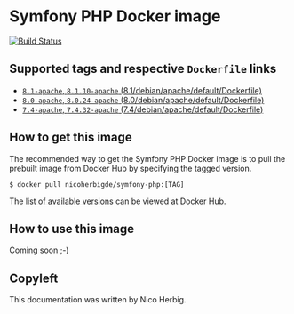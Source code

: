 # Symfony PHP Docker image

[![Build Status](https://github.com/nicoherbigio/docker-symfony-php/actions/workflows/build-docker-images.yml/badge.svg)](https://github.com/nicoherbigio/docker-symfony-php/actions/workflows/build-docker-images.yml)

## Supported tags and respective `Dockerfile` links

 * [`8.1-apache`, `8.1.10-apache` (8.1/debian/apache/default/Dockerfile)](https://github.com/nicoherbigio/docker-symfony-php/blob/main/8.1/debian/apache/default/Dockerfile)
 * [`8.0-apache`, `8.0.24-apache` (8.0/debian/apache/default/Dockerfile)](https://github.com/nicoherbigio/docker-symfony-php/blob/main/8.0/debian/apache/default/Dockerfile)
 * [`7.4-apache`, `7.4.32-apache` (7.4/debian/apache/default/Dockerfile)](https://github.com/nicoherbigio/docker-symfony-php/blob/main/7.4/debian/apache/default/Dockerfile)

## How to get this image

The recommended way to get the Symfony PHP Docker image is to pull the prebuilt image from Docker Hub by specifying the tagged version.

```console
$ docker pull nicoherbigde/symfony-php:[TAG]
```

The [list of available versions](https://hub.docker.com/r/nicoherbigde/symfony-php/tags) can be viewed at Docker Hub.

## How to use this image

Coming soon ;-)

## Copyleft

This documentation was written by Nico Herbig.

